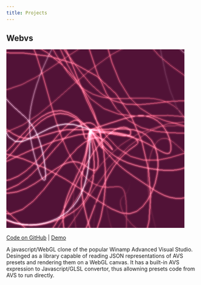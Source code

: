 ```yaml
---
title: Projects
---
```


Webvs
-----

<img class="thumbnail" src="/images/webvs_thumb.png"/>

[Code on GitHub](https://github.com/azeem/webvs) | [Demo](http://azeemarshad.in/webvs)

A javascript/WebGL clone of the popular Winamp Advanced Visual Studio.
Desinged as a library capable of reading JSON representations 
of AVS presets and rendering them on a WebGL canvas. It has a built-in
AVS expression to Javascript/GLSL convertor, thus allowning presets
code from AVS to run directly.
